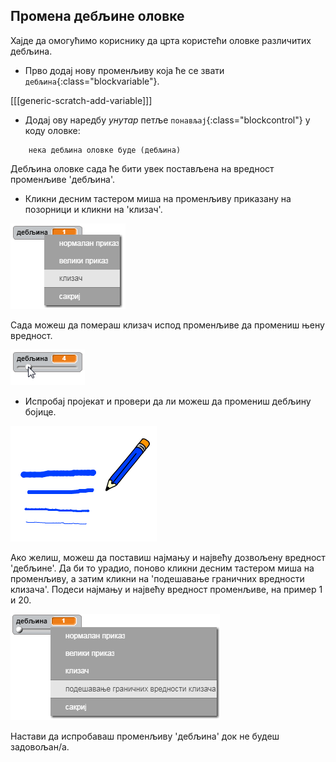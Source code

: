 ## Промена дебљине оловке

Хајде да омогућимо кориснику да црта користећи оловке различитих дебљина.

+ Прво додај нову променљиву која ће се звати `дебљина`{:class="blockvariable"}.

[[[generic-scratch-add-variable]]]

+ Додај ову наредбу *унутар* петље `понављај`{:class="blockcontrol"} у коду оловке:

```blocks
    нека дебљина оловке буде (дебљина)
```

Дебљина оловке сада ће бити увек постављена на вредност променљиве 'дебљина'.

+ Кликни десним тастером миша на променљиву приказану на позорници и кликни на 'клизач'.

![слика екрана](images/paint-slider.png)

Сада можеш да помераш клизач испод променљиве да промениш њену вредност.

![слика екрана](images/paint-slider-change.png)

+ Испробај пројекат и провери да ли можеш да промениш дебљину бојице.

![слика екрана](images/paint-width-test.png)

Ако желиш, можеш да поставиш најмању и највећу дозвољену вредност 'дебљине'. Да би то урадио, поново кликни десним тастером миша на променљиву, а затим кликни на 'подешавање граничних вредности клизача'. Подеси најмању и највећу вредност променљиве, на пример 1 и 20.

![слика екрана](images/paint-slider-max.png)

Настави да испробаваш променљиву 'дебљина' док не будеш задовољан/а.